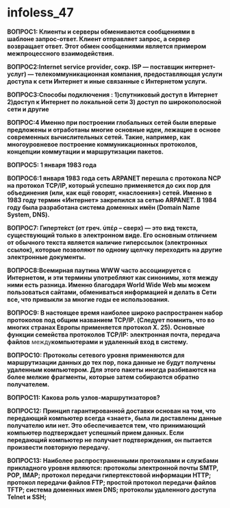 # infoless_47

**ВОПРОС1: Клиенты и серверы обмениваются сообщениями в шаблоне запрос-ответ. Клиент отправляет запрос, а сервер возвращает ответ. Этот обмен сообщениями является примером межпроцессного взаимодействия.**

**ВОПРОС2:Internet service provider, сокр. ISP — поставщик интернет-услуг) — телекоммуникационная компания, предоставляющая услуги доступа к сети Интернет и иные связанные с Интернетом услуги.**

**ВОПРОС3:Способы подключения : 1)спутниковый доступ в Интернет 2)доступ к Интернет по локальной сети 3) доступ по широкополосной сети и другие**

**ВОПРОС:4 Именно при построении глобальных сетей были впервые предложены и отработаны многие основные идеи, лежащие в основе современных вычислительных сетей. Такие, например, как многоуровневое построение коммуникационных протоколов, концепции коммутации и маршрутизации пакетов.**

**ВОПРОС5: 1 января 1983 года**

**ВОПРОС6:1 января 1983 года сеть ARPANET перешла с протокола NCP на протокол TCP/IP, который успешно применяется до сих пор для объединения (или, как ещё говорят, «наслоения») сетей. Именно в 1983 году термин «Интернет» закрепился за сетью ARPANET. В 1984 году была разработана система доменных имён (Domain Name System, DNS).**

**ВОПРОС7: Гиперте́кст (от греч. ὑπέρ – сверх) — это вид текста, существующий только в электронном виде. Его основным отличием от обычного текста является наличие гиперссылок (электронных ссылок), которые позволяют по одному щелчку переходить на другие электронные документы.**

**ВОПРОС8:Всемирная паутина WWW часто ассоциируется с Интернетом, и эти термины употребляют как синонимы, хотя между ними есть разница. Именно благодаря World Wide Web мы можем пользоваться сайтами, обмениваться информацией и делать в Сети все, что привыкли за многие годы ее использования.**

**ВОПРОС9: В настоящее время наиболее широко распространен набор протоколов под общим названием TCP/IP. (Следует помнить, что во многих странах Европы применяется протокол X. 25). Основные функции семейства протоколов TCP/IP: электронная почта, передача файлов** между**компьютерами и удаленный вход в систему.**

**ВОПРОС10: Протоколы сетевого уровня применяются для маршрутизации данных до тех пор, пока данные не будут получены удаленным компьютером. Для этого пакеты иногда разбиваются на более мелкие фрагменты, которые затем собираются обратно получателем.**

**ВОПРОС11:  Какова роль узлов-маршрутизаторов?**

**ВОПРОС12: Принцип гарантированной доставки основан на том, что передающий компьютер всегда «знает», была ли доставлены данные получателю или нет. Это обеспечивается тем, что принимающий компьютер подтверждает успешный прием данных. Если передающий компьютер не получает подтверждения, он пытается произвести повторную передачу.**

**ВОПРОС13: 
Наиболее распространенными протоколами и службами прикладного уровня являются: протоколы электронной почты SMTP, POP, IMAP; протокол передачи гипертекстовой информации HTTP; протокол передачи файлов FTP; простой протокол передачи файлов TFTP; система доменных имен DNS; протоколы удаленного доступа Telnet и SSH;**
